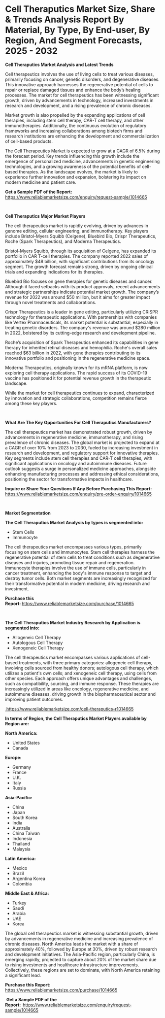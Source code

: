 <p><h1>Cell Theraputics Market Size, Share & Trends Analysis Report By Material, By Type, By End-user, By Region, And Segment Forecasts, 2025 - 2032</h1></p><p><strong>Cell Theraputics Market Analysis and Latest Trends</strong></p>
<p><p>Cell therapeutics involves the use of living cells to treat various diseases, primarily focusing on cancer, genetic disorders, and degenerative diseases. This innovative approach harnesses the regenerative potential of cells to repair or replace damaged tissues and enhance the body’s healing processes. The market for cell therapeutics has been witnessing significant growth, driven by advancements in technology, increased investments in research and development, and a rising prevalence of chronic diseases.</p><p>Market growth is also propelled by the expanding applications of cell therapies, including stem cell therapy, CAR-T cell therapy, and other immunotherapies. Additionally, the continuous evolution of regulatory frameworks and increasing collaborations among biotech firms and research institutions are enhancing the development and commercialization of cell-based products. </p><p>The Cell Therapeutics Market is expected to grow at a CAGR of 6.5% during the forecast period. Key trends influencing this growth include the emergence of personalized medicine, advancements in genetic engineering technologies, and a growing awareness of the potential benefits of cell-based therapies. As the landscape evolves, the market is likely to experience further innovation and expansion, bolstering its impact on modern medicine and patient care.</p></p>
<p><strong>Get a Sample PDF of the Report:&nbsp;</strong> <a href="https://www.reliablemarketsize.com/enquiry/request-sample/1014665?utm_campaign=2462&utm_medium=2&utm_source=Github&utm_content=ia&utm_term=17042025&utm_id=cell-theraputics">https://www.reliablemarketsize.com/enquiry/request-sample/1014665</a></p>
<p>&nbsp;</p>
<p><strong>Cell Theraputics Major Market Players</strong></p>
<p><p>The cell therapeutics market is rapidly evolving, driven by advances in genome editing, cellular engineering, and immunotherapy. Key players include Bristol-Myers Squibb (Celgene), Bluebird Bio, Crispr Therapeutics, Roche (Spark Therapeutics), and Moderna Therapeutics.</p><p>Bristol-Myers Squibb, through its acquisition of Celgene, has expanded its portfolio in CAR T-cell therapies. The company reported 2022 sales of approximately $48 billion, with significant contributions from its oncology segment. The growth forecast remains strong, driven by ongoing clinical trials and expanding indications for its therapies.</p><p>Bluebird Bio focuses on gene therapies for genetic diseases and cancer. Although it faced setbacks with its product approvals, recent advancements and strategic partnerships indicate potential market growth. The company’s revenue for 2022 was around $50 million, but it aims for greater impact through novel treatments and collaborations.</p><p>Crispr Therapeutics is a leader in gene editing, particularly utilizing CRISPR technology for therapeutic applications. With partnerships with companies like Vertex Pharmaceuticals, its market potential is substantial, especially in treating genetic disorders. The company's revenue was around $280 million in 2022, bolstered by its cutting-edge research and development pipeline.</p><p>Roche’s acquisition of Spark Therapeutics enhanced its capabilities in gene therapy for inherited retinal diseases and hemophilia. Roche's overall sales reached $63 billion in 2022, with gene therapies contributing to its innovative portfolio and positioning in the regenerative medicine space.</p><p>Moderna Therapeutics, originally known for its mRNA platform, is now exploring cell therapy applications. The rapid success of its COVID-19 vaccine has positioned it for potential revenue growth in the therapeutic landscape.</p><p>While the market for cell therapeutics continues to expand, characterized by innovation and strategic collaborations, competition remains fierce among these key players.</p></p>
<p>&nbsp;</p>
<p><strong>What Are The Key Opportunities For Cell Theraputics Manufacturers?</strong></p>
<p><p>The cell therapeutics market has demonstrated robust growth, driven by advancements in regenerative medicine, immunotherapy, and rising prevalence of chronic diseases. The global market is projected to expand at a CAGR of over 10% from 2023 to 2030, fueled by increasing investment in research and development, and regulatory support for innovative therapies. Key segments include stem cell therapies and CAR-T cell therapies, with significant applications in oncology and autoimmune diseases. Future outlook suggests a surge in personalized medicine approaches, alongside enhancing manufacturing processes and addressing ethical considerations, positioning the sector for transformative impacts in healthcare.</p></p>
<p><strong>Inquire or Share Your Questions If Any Before Purchasing This Report:</strong> <a href="https://www.reliablemarketsize.com/enquiry/pre-order-enquiry/1014665?utm_campaign=2462&utm_medium=2&utm_source=Github&utm_content=ia&utm_term=17042025&utm_id=cell-theraputics">https://www.reliablemarketsize.com/enquiry/pre-order-enquiry/1014665</a></p>
<p>&nbsp;</p>
<p><strong>Market Segmentation</strong></p>
<p><strong>The Cell Theraputics Market Analysis by types is segmented into:</strong></p>
<p><ul><li>Stem Cells</li><li>Immunocyte</li></ul></p>
<p><p>The cell therapeutics market encompasses various types, primarily focusing on stem cells and immunocytes. Stem cell therapies harness the regenerative potential of stem cells to treat conditions such as degenerative diseases and injuries, promoting tissue repair and regeneration. Immunocyte therapies involve the use of immune cells, particularly in cancer treatment, enhancing the body's immune response to target and destroy tumor cells. Both market segments are increasingly recognized for their transformative potential in modern medicine, driving research and investment.</p></p>
<p><strong>Purchase this Report:&nbsp;</strong><a href="https://www.reliablemarketsize.com/purchase/1014665?utm_campaign=2462&utm_medium=2&utm_source=Github&utm_content=ia&utm_term=17042025&utm_id=cell-theraputics">https://www.reliablemarketsize.com/purchase/1014665</a></p>
<p>&nbsp;</p>
<p><strong>The Cell Theraputics Market Industry Research by Application is segmented into:</strong></p>
<p><ul><li>Allogeneic Cell Therapy</li><li>Autologous Cell Therapy</li><li>Xenogeneic Cell Therapy</li></ul></p>
<p><p>The cell therapeutics market encompasses various applications of cell-based treatments, with three primary categories: allogeneic cell therapy, involving cells sourced from healthy donors; autologous cell therapy, which utilizes a patient's own cells; and xenogeneic cell therapy, using cells from other species. Each approach offers unique advantages and challenges, such as compatibility, sourcing, and immune response. These therapies are increasingly utilized in areas like oncology, regenerative medicine, and autoimmune diseases, driving growth in the biopharmaceutical sector and improving patient outcomes.</p></p>
<p><a href="https://www.reliablemarketsize.com/cell-theraputics-r1014665?utm_campaign=2462&utm_medium=2&utm_source=Github&utm_content=ia&utm_term=17042025&utm_id=cell-theraputics">&nbsp;https://www.reliablemarketsize.com/cell-theraputics-r1014665</a></p>
<p><strong>In terms of Region, the Cell Theraputics Market Players available by Region are:</strong></p>
<p>
    <p> <strong> North America: </strong>
        <ul>
            <li>United States</li>
            <li>Canada</li>
        </ul>
        </p> 
    <p> <strong> Europe: </strong>
        <ul>
            <li>Germany</li>
            <li>France</li>
            <li>U.K.</li>
            <li>Italy</li>
            <li>Russia</li>
        </ul>
        </p> 
    <p> <strong> Asia-Pacific: </strong>
        <ul>
            <li>China</li>
            <li>Japan</li>
            <li>South Korea</li>
            <li>India</li>
            <li>Australia</li>
            <li>China Taiwan</li>
            <li>Indonesia</li>
            <li>Thailand</li>
            <li>Malaysia</li>
        </ul>
        </p> 
    <p> <strong> Latin America: </strong>
        <ul>
            <li>Mexico</li>
            <li>Brazil</li>
            <li>Argentina Korea</li>
            <li>Colombia</li>
        </ul>
        </p> 
    <p> <strong> Middle East & Africa: </strong>
        <ul>
            <li>Turkey</li>
            <li>Saudi</li>
            <li>Arabia</li>
            <li>UAE</li>
            <li>Korea</li>
        </ul>
    </p>
    </p>
<p><p>The global cell therapeutics market is witnessing substantial growth, driven by advancements in regenerative medicine and increasing prevalence of chronic diseases. North America leads the market with a share of approximately 40%, followed by Europe at 30%, driven by robust research and development initiatives. The Asia-Pacific region, particularly China, is emerging rapidly, projected to capture about 20% of the market share due to rising investments and healthcare infrastructure improvements. Collectively, these regions are set to dominate, with North America retaining a significant lead.</p></p>
<p><strong>Purchase this Report: </strong><a href="https://www.reliablemarketsize.com/purchase/1014665?utm_campaign=2462&utm_medium=2&utm_source=Github&utm_content=ia&utm_term=17042025&utm_id=cell-theraputics">https://www.reliablemarketsize.com/purchase/1014665</a></p>
<p>&nbsp;<strong>Get a Sample PDF of the Report:&nbsp;&nbsp;</strong><a href="https://www.reliablemarketsize.com/enquiry/request-sample/1014665?utm_campaign=2462&utm_medium=2&utm_source=Github&utm_content=ia&utm_term=17042025&utm_id=cell-theraputics">https://www.reliablemarketsize.com/enquiry/request-sample/1014665</a></p>
<p><strong></strong></p>
<p><p></p><p></p><p></p></p>